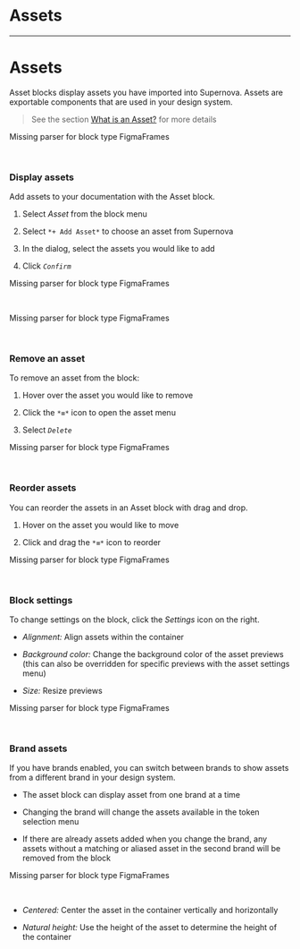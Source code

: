 
# Assets

---

# Assets

Asset blocks display assets you have imported into Supernova. Assets are exportable components that are used in your design system. 

> See the section [What is an Asset?](https://learn.supernova.io/latest/design-systems/assets-1.html) for more details



Missing parser for block type FigmaFrames

 

### Display assets

Add assets to your documentation with the Asset block.

1. Select *Asset* from the block menu

1. Select `*+ Add Asset*` to choose an asset from Supernova

1. In the dialog, select the assets you would like to add

1. Click *`Confirm`*



Missing parser for block type FigmaFrames

 



Missing parser for block type FigmaFrames

 

### Remove an asset

To remove an asset from the block:

1. Hover over the asset you would like to remove

1. Click the `*≡*` icon to open the asset menu

1. Select *`Delete`*



Missing parser for block type FigmaFrames

 

### Reorder assets

You can reorder the assets in an Asset block with drag and drop.

1. Hover on the asset you would like to move

1. Click and drag the `*≡*` icon to reorder



Missing parser for block type FigmaFrames

 

### Block settings

To change settings on the block, click the *Settings* icon on the right.

- *Alignment:* Align assets within the container

- *Background color:* Change the background color of the asset previews (this can also be overridden for specific previews with the asset settings menu)

- *Size:* Resize previews



Missing parser for block type FigmaFrames

 

### Brand assets

If you have brands enabled, you can switch between brands to show assets from a different brand in your design system.

- The asset block can display asset from one brand at a time

- Changing the brand will change the assets available in the token selection menu

- If there are already assets added when you change the brand, any assets without a matching or aliased asset in the second brand will be removed from the block



Missing parser for block type FigmaFrames

 

- *Centered:* Center the asset in the container vertically and horizontally

- *Natural height:* Use the height of the asset to determine the height of the container